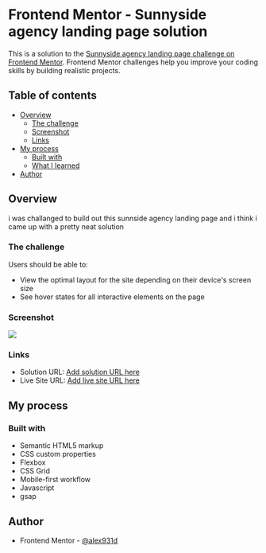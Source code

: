 # Frontend Mentor - Sunnyside agency landing page solution

This is a solution to the [Sunnyside agency landing page challenge on Frontend Mentor](https://www.frontendmentor.io/challenges/sunnyside-agency-landing-page-7yVs3B6ef). Frontend Mentor challenges help you improve your coding skills by building realistic projects.

## Table of contents

- [Overview](#overview)
  - [The challenge](#the-challenge)
  - [Screenshot](#screenshot)
  - [Links](#links)
- [My process](#my-process)
  - [Built with](#built-with)
  - [What I learned](#what-i-learned)
- [Author](#author)




## Overview
i was challanged to build out this sunnside agency landing page and i think i came up with a pretty neat solution
### The challenge

Users should be able to:

- View the optimal layout for the site depending on their device's screen size
- See hover states for all interactive elements on the page

### Screenshot

![](https://i.ibb.co/6ZGwr3Y/desktop-design.jpg)





### Links

- Solution URL: [Add solution URL here](https://your-solution-url.com)
- Live Site URL: [Add live site URL here](https://your-live-site-url.com)

## My process

### Built with

- Semantic HTML5 markup
- CSS custom properties
- Flexbox
- CSS Grid
- Mobile-first workflow
- Javascript
- gsap


## Author


- Frontend Mentor - [@alex931d](https://www.frontendmentor.io/profile/alex931d)






